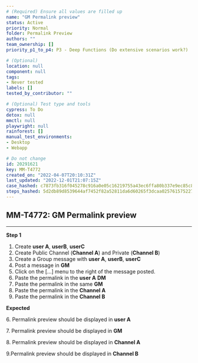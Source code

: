 ```yaml
---
# (Required) Ensure all values are filled up
name: "GM Permalink preview"
status: Active
priority: Normal
folder: Permalink Preview
authors: ""
team_ownership: []
priority_p1_to_p4: P3 - Deep Functions (Do extensive scenarios work?)

# (Optional)
location: null
component: null
tags: 
- Never tested
labels: []
tested_by_contributor: ""

# (Optional) Test type and tools
cypress: To Do
detox: null
mmctl: null
playwright: null
rainforest: []
manual_test_environments: 
- Desktop
- Webapp

# Do not change
id: 20291621
key: MM-T4772
created_on: "2022-04-07T20:10:31Z"
last_updated: "2022-12-01T21:07:15Z"
case_hashed: c7873fb316f045278c916a0e05c16219755a43ec6ffa80b337e9ec85c87b7866a791ff74d3ac1adc4b5600c833d98362
steps_hashed: 5d2db89d8539644af7452f82a52811da6d60265f3dcaa025761575227ac6b5a9a1392ba0025df6ac92fde5e76621bc58
---
```


<!-- (Auto-generated) Based on frontmatter's "key" and "name" -->

## MM-T4772: GM Permalink preview

---

**Step 1**

1. Create **user A**, **userB**, **userC**
2. Create Public Channel (**Channel A**) and Private (**Channel B**)
3. Create a Group message with **user A**, **userB**, **userC**
4. Post a message in **GM**
5. Click on the \[...] menu to the right of the message posted.
6. Paste the permalink in the **user A** **DM**
7. Paste the permalink in the same **GM**
8. Paste the permalink in the **Channel A**
9. Paste the permalink in the **Channel B**

**Expected**

6\. Permalink preview should be displayed in **user A**

7\. Permalink preview should be displayed in **GM**

8\. Permalink preview should be displayed in **Channel A**

9.Permalink preview should be displayed in **Channel B**
